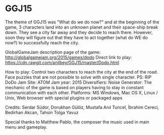 # GGJ15

The theme of GGJ15 was "What do we do now?" and at the beginning of the game, 3 characters land into an unknown planet and their space-ship break down.
They see a city far away and they decide to reach there. However, soon they will figure out that they have to act together (what do WE do now?) to successfully reach the city.


GlobalGameJam description page of the game: http://globalgamejam.org/2015/games/dodo
Direct link to play: https://cdn.rawgit.com/anilbey/GGJ15/master/Dodo.html

How to play: Control two characters to reach the city at the end of the road. 
Face puzzles that are not possible to solve with single character. PS: RIP DoDo
Jam Site: ATOM
Jam year: 2015
Diversifiers: Noise Generator: The mechanic of the game is based on players having to stay in constant communication with each other.
Platforms: MS Windows, Mac OS X, Linux / Unix, Web browser with special plugins or packaged apps

Credits: 
Serdar Südor, Dorukhan Gülöz, Mustafa Anıl Tuncel, İbrahim Cereci, Bedirhan Akcan, Tahsin Tolga Yavuz

Special thanks to Matthew Pablo, the composer the music used in main menu and gameplay.
